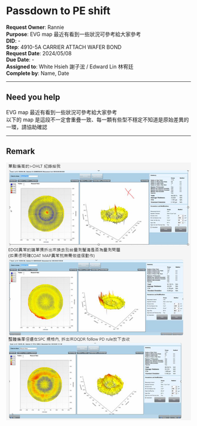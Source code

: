 # Passdown to PE shift
 
**Request Owner**: Rannie  
**Purpose**: EVG map 最近有看到一些狀況可參考給大家參考  
**DID**: -  
**Step**: 4910-5A CARRIER ATTACH WAFER BOND  
**Request Date**: 2024/05/08  
**Due Date**: -  
**Assigned to**: White Hsieh 謝子浤 / Edward Lin 林宥廷  
**Complete by**: Name, Date  
 
---
 
## Need you help
 
EVG map 最近有看到一些狀況可參考給大家參考  
以下的 map 是這段不一定會重疊一致、每一顆有些型不穩定不知道是原始差異的一環，請協助確認
 
---
 
## Remark
 
 
![EVG Map](20240508-EVG-MAP-Images.png)
 
